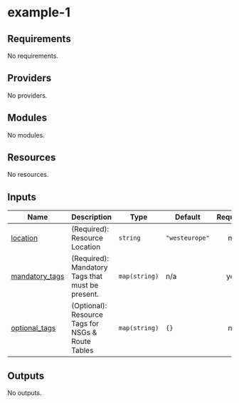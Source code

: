 # example-1

<!-- BEGINNING OF PRE-COMMIT-TERRAFORM DOCS HOOK -->
## Requirements

No requirements.

## Providers

No providers.

## Modules

No modules.

## Resources

No resources.

## Inputs

| Name | Description | Type | Default | Required |
|------|-------------|------|---------|:--------:|
| <a name="input_location"></a> [location](#input\_location) | (Required): Resource Location | `string` | `"westeurope"` | no |
| <a name="input_mandatory_tags"></a> [mandatory\_tags](#input\_mandatory\_tags) | (Required): Mandatory Tags that must be present. | `map(string)` | n/a | yes |
| <a name="input_optional_tags"></a> [optional\_tags](#input\_optional\_tags) | (Optional): Resource Tags for NSGs & Route Tables | `map(string)` | `{}` | no |

## Outputs

No outputs.
<!-- END OF PRE-COMMIT-TERRAFORM DOCS HOOK -->

